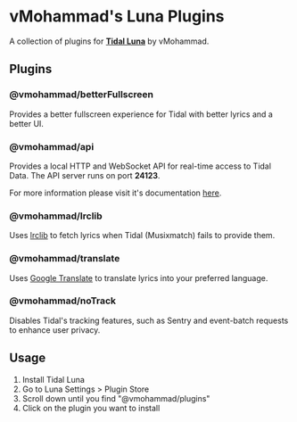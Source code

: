 # vMohammad's Luna Plugins

A collection of plugins for **[Tidal Luna](https://github.com/Inrixia/TidaLuna)** by vMohammad.

## Plugins

### @vmohammad/betterFullscreen
Provides a better fullscreen experience for Tidal with better lyrics and a better UI.


### @vmohammad/api

Provides a local HTTP and WebSocket API for real-time access to Tidal Data. The API server runs on port **24123**.

For more information please visit it's documentation [here](https://github.com/vMohammad24/luna-plugins/tree/master/plugins/api).

### @vmohammad/lrclib

Uses [lrclib](https://lrclib.net) to fetch lyrics when Tidal (Musixmatch) fails to provide them.

### @vmohammad/translate

Uses [Google Translate](https://translate.google.com/) to translate lyrics into your preferred language.

### @vmohammad/noTrack
Disables Tidal's tracking features, such as Sentry and event-batch requests to enhance user privacy.

## Usage

1. Install Tidal Luna
2. Go to Luna Settings > Plugin Store
3. Scroll down until you find "@vmohammad/plugins"
4. Click on the plugin you want to install